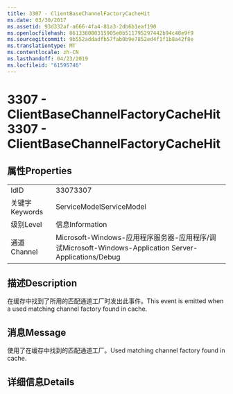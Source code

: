 ```yaml
---
title: 3307 - ClientBaseChannelFactoryCacheHit
ms.date: 03/30/2017
ms.assetid: 93d332af-a666-4fa4-81a3-2db6b1eaf190
ms.openlocfilehash: 861338080315905e0b511795297442b94c48e9f9
ms.sourcegitcommit: 9b552addadfb57fab0b9e7852ed4f1f1b8a42f8e
ms.translationtype: MT
ms.contentlocale: zh-CN
ms.lasthandoff: 04/23/2019
ms.locfileid: "61595746"
---
```

# <a name="3307---clientbasechannelfactorycachehit"></a><span data-ttu-id="15505-102">3307 - ClientBaseChannelFactoryCacheHit</span><span class="sxs-lookup"><span data-stu-id="15505-102">3307 - ClientBaseChannelFactoryCacheHit</span></span>
## <a name="properties"></a><span data-ttu-id="15505-103">属性</span><span class="sxs-lookup"><span data-stu-id="15505-103">Properties</span></span>  
  
|||  
|-|-|  
|<span data-ttu-id="15505-104">Id</span><span class="sxs-lookup"><span data-stu-id="15505-104">ID</span></span>|<span data-ttu-id="15505-105">3307</span><span class="sxs-lookup"><span data-stu-id="15505-105">3307</span></span>|  
|<span data-ttu-id="15505-106">关键字</span><span class="sxs-lookup"><span data-stu-id="15505-106">Keywords</span></span>|<span data-ttu-id="15505-107">ServiceModel</span><span class="sxs-lookup"><span data-stu-id="15505-107">ServiceModel</span></span>|  
|<span data-ttu-id="15505-108">级别</span><span class="sxs-lookup"><span data-stu-id="15505-108">Level</span></span>|<span data-ttu-id="15505-109">信息</span><span class="sxs-lookup"><span data-stu-id="15505-109">Information</span></span>|  
|<span data-ttu-id="15505-110">通道</span><span class="sxs-lookup"><span data-stu-id="15505-110">Channel</span></span>|<span data-ttu-id="15505-111">Microsoft-Windows-应用程序服务器-应用程序/调试</span><span class="sxs-lookup"><span data-stu-id="15505-111">Microsoft-Windows-Application Server-Applications/Debug</span></span>|  
  
## <a name="description"></a><span data-ttu-id="15505-112">描述</span><span class="sxs-lookup"><span data-stu-id="15505-112">Description</span></span>  
 <span data-ttu-id="15505-113">在缓存中找到了所用的匹配通道工厂时发出此事件。</span><span class="sxs-lookup"><span data-stu-id="15505-113">This event is emitted when a used matching channel factory found in cache.</span></span>  
  
## <a name="message"></a><span data-ttu-id="15505-114">消息</span><span class="sxs-lookup"><span data-stu-id="15505-114">Message</span></span>  
 <span data-ttu-id="15505-115">使用了在缓存中找到的匹配通道工厂。</span><span class="sxs-lookup"><span data-stu-id="15505-115">Used matching channel factory found in cache.</span></span>  
  
## <a name="details"></a><span data-ttu-id="15505-116">详细信息</span><span class="sxs-lookup"><span data-stu-id="15505-116">Details</span></span>
